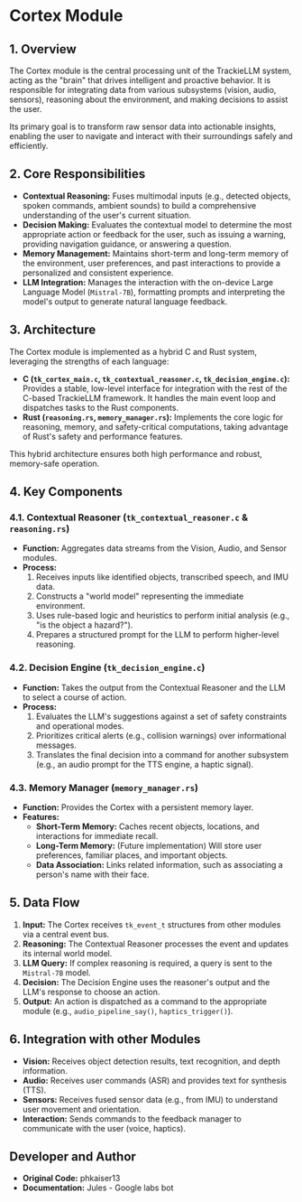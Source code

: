<!--
This documentation was written by Jules - Google labs bot.
Original code by phkaiser13.
-->

# Cortex Module

## 1. Overview

The Cortex module is the central processing unit of the TrackieLLM system, acting as the "brain" that drives intelligent and proactive behavior. It is responsible for integrating data from various subsystems (vision, audio, sensors), reasoning about the environment, and making decisions to assist the user.

Its primary goal is to transform raw sensor data into actionable insights, enabling the user to navigate and interact with their surroundings safely and efficiently.

## 2. Core Responsibilities

- **Contextual Reasoning:** Fuses multimodal inputs (e.g., detected objects, spoken commands, ambient sounds) to build a comprehensive understanding of the user's current situation.
- **Decision Making:** Evaluates the contextual model to determine the most appropriate action or feedback for the user, such as issuing a warning, providing navigation guidance, or answering a question.
- **Memory Management:** Maintains short-term and long-term memory of the environment, user preferences, and past interactions to provide a personalized and consistent experience.
- **LLM Integration:** Manages the interaction with the on-device Large Language Model (`Mistral-7B`), formatting prompts and interpreting the model's output to generate natural language feedback.

## 3. Architecture

The Cortex module is implemented as a hybrid C and Rust system, leveraging the strengths of each language:

- **C (`tk_cortex_main.c`, `tk_contextual_reasoner.c`, `tk_decision_engine.c`):** Provides a stable, low-level interface for integration with the rest of the C-based TrackieLLM framework. It handles the main event loop and dispatches tasks to the Rust components.
- **Rust (`reasoning.rs`, `memory_manager.rs`):** Implements the core logic for reasoning, memory, and safety-critical computations, taking advantage of Rust's safety and performance features.

This hybrid architecture ensures both high performance and robust, memory-safe operation.

## 4. Key Components

### 4.1. Contextual Reasoner (`tk_contextual_reasoner.c` & `reasoning.rs`)

- **Function:** Aggregates data streams from the Vision, Audio, and Sensor modules.
- **Process:**
    1. Receives inputs like identified objects, transcribed speech, and IMU data.
    2. Constructs a "world model" representing the immediate environment.
    3. Uses rule-based logic and heuristics to perform initial analysis (e.g., "is the object a hazard?").
    4. Prepares a structured prompt for the LLM to perform higher-level reasoning.

### 4.2. Decision Engine (`tk_decision_engine.c`)

- **Function:** Takes the output from the Contextual Reasoner and the LLM to select a course of action.
- **Process:**
    1. Evaluates the LLM's suggestions against a set of safety constraints and operational modes.
    2. Prioritizes critical alerts (e.g., collision warnings) over informational messages.
    3. Translates the final decision into a command for another subsystem (e.g., an audio prompt for the TTS engine, a haptic signal).

### 4.3. Memory Manager (`memory_manager.rs`)

- **Function:** Provides the Cortex with a persistent memory layer.
- **Features:**
    - **Short-Term Memory:** Caches recent objects, locations, and interactions for immediate recall.
    - **Long-Term Memory:** (Future implementation) Will store user preferences, familiar places, and important objects.
    - **Data Association:** Links related information, such as associating a person's name with their face.

## 5. Data Flow

1.  **Input:** The Cortex receives `tk_event_t` structures from other modules via a central event bus.
2.  **Reasoning:** The Contextual Reasoner processes the event and updates its internal world model.
3.  **LLM Query:** If complex reasoning is required, a query is sent to the `Mistral-7B` model.
4.  **Decision:** The Decision Engine uses the reasoner's output and the LLM's response to choose an action.
5.  **Output:** An action is dispatched as a command to the appropriate module (e.g., `audio_pipeline_say()`, `haptics_trigger()`).

## 6. Integration with other Modules

- **Vision:** Receives object detection results, text recognition, and depth information.
- **Audio:** Receives user commands (ASR) and provides text for synthesis (TTS).
- **Sensors:** Receives fused sensor data (e.g., from IMU) to understand user movement and orientation.
- **Interaction:** Sends commands to the feedback manager to communicate with the user (voice, haptics).

## Developer and Author

*   **Original Code:** phkaiser13
*   **Documentation:** Jules - Google labs bot
